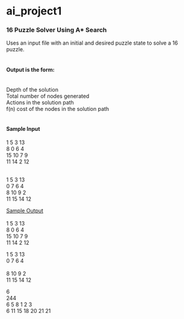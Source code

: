 # ai_project1
<h3>16 Puzzle Solver Using A* Search</h3>

Uses an input file with an initial and desired puzzle state to solve a 16 puzzle.<br><br>
<h4>Output is the form:</h4><br>
Depth of the solution<br>
Total number of nodes generated<br>
Actions in the solution path<br>
f(n) cost of the nodes in the solution path<br><br>

<h4>Sample Input</h4>
1 5 3 13<br>
8 0 6 4<br>
15 10 7 9<br>
11 14 2 12<br><br>

1 5 3 13<br>
0 7 6 4<br>
8 10 9 2<br>
11 15 14 12<br>

<u>Sample Output</u><br><br>
1 5 3 13<br>
8 0 6 4<br>
15 10 7 9<br>
11 14 2 12<br>

1 5 3 13<br>
0 7 6 4<br><br>
8 10 9 2<br>
11 15 14 12<br>

6<br>
244<br>
6 5 8 1 2 3<br>
6 11 15 18 20 21 21
